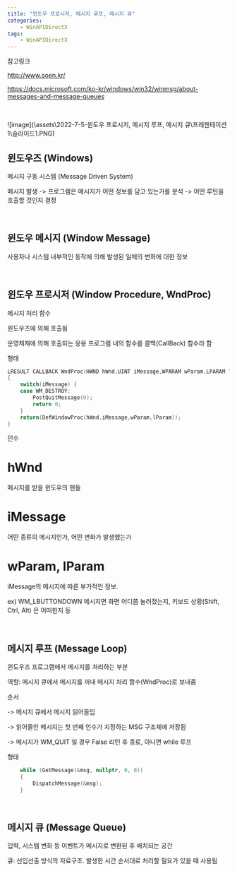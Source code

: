 ```yaml
---
title: "윈도우 프로시저, 메시지 루프, 메시지 큐"
categories:
    - WinAPIDirectX
tags:
    - WinAPIDirectX
---
```

참고링크

<http://www.soen.kr/>

<https://docs.microsoft.com/ko-kr/windows/win32/winmsg/about-messages-and-message-queues>

<br>

![image](\assets\2022-7-5-윈도우 프로시저, 메시지 루프, 메시지 큐\프레젠테이션1\슬라이드1.PNG)


## 윈도우즈 (Windows)

메시지 구동 시스템 (Message Driven System)

메시지 발생 -> 프로그램은 메시지가 어떤 정보를 담고 있는가를 분석 -> 어떤 루틴을 호출할 것인지 결정

<br>

## 윈도우 메시지 (Window Message)

사용자나 시스템 내부적인 동작에 의해 발생된 일체의 변화에 대한 정보

<br>

## 윈도우 프로시저 (Window Procedure, WndProc)

메시지 처리 함수

윈도우즈에 의해 호출됨

운영체제에 의해 호출되는 응용 프로그램 내의 함수를 콜백(CallBack) 함수라 함

형태

```cpp
LRESULT CALLBACK WndProc(HWND hWnd,UINT iMessage,WPARAM wParam,LPARAM lParam)
{
	switch(iMessage) {
	case WM_DESTROY:
		PostQuitMessage(0);
		return 0;
	}
	return(DefWindowProc(hWnd,iMessage,wParam,lParam));
}
```

인수

# hWnd

메시지를 받을 윈도우의 핸들

# iMessage

어떤 종류의 메시지인가, 어떤 변화가 발생했는가

# wParam, lParam

iMessage의 메시지에 따른 부가적인 정보. 

ex) WM_LBUTTONDOWN 메시지면 화면 어디쯤 눌러졌는지, 키보드 상황(Shift, Ctrl, Alt) 은 어떠한지 등

<br>

## 메시지 루프 (Message Loop)

윈도우즈 프로그램에서 메시지를 처리하는 부분

역할: 메시지 큐에서 메시지를 꺼내 메시지 처리 함수(WndProc)로 보내줌

순서

-> 메시지 큐에서 메시지 읽어들임 

-> 읽어들인 메시지는 첫 번째 인수가 지정하는 MSG 구조체에 저장됨

-> 메시지가 WM_QUIT 일 경우 False 리턴 후 종료, 아니면 while 루프

형태

```cpp
    while (GetMessage(&msg, nullptr, 0, 0))
    { 
        DispatchMessage(&msg); 
    }
```

<br>

## 메시지 큐 (Message Queue)

입력, 시스템 변화 등 이벤트가 메시지로 변환된 후 배치되는 공간

큐: 선입선출 방식의 자료구조. 발생한 시간 순서대로 처리할 필요가 있을 때 사용됨

